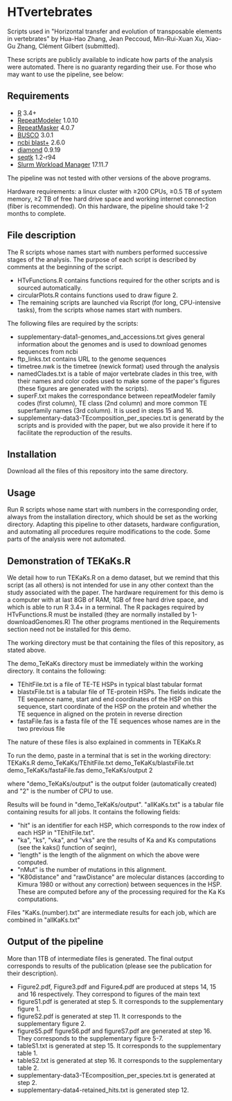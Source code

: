 # HTvertebrates

Scripts used in "Horizontal transfer and evolution of transposable elements in vertebrates" by Hua-Hao Zhang, Jean Peccoud, Min-Rui-Xuan Xu, Xiao-Gu Zhang, Clément Gilbert (submitted).

These scripts are publicly available to indicate how parts of the analysis were automated. There is no guaranty regarding their use. 
For those who may want to use the pipeline, see below:

## Requirements
- [R](https://cran.r-project.org) 3.4+ 
- [RepeatModeler](http://www.repeatmasker.org/RepeatModeler/) 1.0.10
- [RepeatMasker](http://www.repeatmasker.org/RMDownload.html) 4.0.7
- [BUSCO](https://gitlab.com/ezlab/busco) 3.0.1
- [ncbi blast+](https://blast.ncbi.nlm.nih.gov/Blast.cgi?CMD=Web&PAGE_TYPE=BlastDocs&DOC_TYPE=Download) 2.6.0
- [diamond](https://github.com/bbuchfink/diamond) 0.9.19
- [seqtk](https://github.com/lh3/seqtk) 1.2-r94 
- [Slurm Workload Manager](https://slurm.schedmd.com/download.html) 17.11.7

The pipeline was not tested with other versions of the above programs. 

Hardware requirements: a linux cluster with ≥200 CPUs, ≥0.5 TB of system memory,  ≥2 TB of free hard drive space and working internet connection (fiber is recommended). On this hardware, the pipeline should take 1-2 months to complete.

## File description
The R scripts whose names start with numbers performed successive stages of the analysis. The purpose of each script is described by comments at the beginning of the script. 

- HTvFunctions.R contains functions required for the other scripts and is sourced automatically.
- circularPlots.R contains functions used to draw figure 2. 
- The remaining scripts are launched via Rscript (for long, CPU-intensive tasks), from the scripts whose names start with numbers.

The following files are required by the scripts:
- supplementary-data1-genomes_and_accessions.txt gives general information about the genomes and is used to download genomes sequences from ncbi
- ftp_links.txt contains URL to the genome sequences
- timetree.nwk is the timetree (newick format) used through the analysis
- namedClades.txt is a table of major vertebrate clades in this tree, with their names and color codes used to make some of the paper's figures (these figures are generated with the scripts).
- superF.txt makes the correspondance between repeatModeler family codes (first column), TE class (2nd column) and more common TE superfamily names (3rd column). It is used in steps 15 and 16.
- supplementary-data3-TEcomposition_per_species.txt is generatd by the scripts and is provided with the paper, but we also provide it here if to facilitate the reproduction of the results.


## Installation
Download all the files of this repository into the same directory.

## Usage
Run R scripts whose name start with numbers in the corresponding order, always from the installation directory, which should be set as the working directory.
Adapting this pipeline to other datasets, hardware configuration, and automating all procedures require modifications to the code. Some parts of the analysis were not automated.

## Demonstration of TEKaKs.R 
We detail how to run TEKaKs.R on a demo dataset, but we remind that this script (as all others) is not intended for use in any other context than the study associated with the paper.
The hardware requirement for this demo is a computer with at last 8GB of RAM, 1GB of free hard drive space, and which is able to run R 3.4+ in a terminal.
The R packages required by HTvFunctions.R must be installed (they are normally installed by 1-downloadGenomes.R)
The other programs mentioned in the Requirements section need not be installed for this demo.

The working directory must be that containing the files of this repository, as stated above.

The demo_TeKaKs directory must be immediately within the working directory. It contains the following:
- TEhitFile.txt is a file of TE-TE HSPs in typical blast tabular format
- blastxFile.txt is a tabular file of TE-protein HSPs. The fields indicate the TE sequence name, start and end coordinates of the HSP on this sequence, start coordinate of the HSP on the protein and whether the TE sequence in aligned on the protein in reverse direction
- fastaFile.fas is a fasta file of the TE sequences whose names are in the two previous file

The nature of these files is also explained in comments in TEKaKs.R

To run the demo, paste in a terminal that is set in the working directory:
TEKaKs.R demo_TeKaKs/TEhitFile.txt demo_TeKaKs/blastxFile.txt demo_TeKaKs/fastaFile.fas demo_TeKaKs/output 2

where "demo_TeKaKs/output" is the output folder (automatically created) and "2" is the number of CPU to use.

Results will be found in "demo_TeKaKs/output". "allKaKs.txt" is a tabular file containing results for all jobs. 
It contains the following fields:
- "hit" is an identifier for each HSP, which corresponds to the row index of each HSP in "TEhitFile.txt".
- "ka", "ks", "vka", and "vks" are the results of Ka and Ks computations (see the kaks() function of seqinr), 
- "length" is the length of the alignment on which the above were computed.
- "nMut" is the number of mutations in this alignment.
- "K80distance" and "rawDistance" are molecular distances (according to Kimura 1980 or without any correction) between sequences in the HSP. These are computed before any of the processing required for the Ka Ks computations.

Files "KaKs.(number).txt" are intermediate results for each job, which are combined in "allKaKs.txt" 


## Output of the pipeline
More than 1TB of intermediate files is generated.
The final output corresponds to results of the publication (please see the publication for their description).
- Figure2.pdf, Figure3.pdf and Figure4.pdf are produced at steps 14, 15 and 16 respectively. They correspond to figures of the main text
- figureS1.pdf is generated at step 5. It corresponds to the supplementary figure 1.
- figureS2.pdf is generated at step 11. It corresponds to the supplementary figure 2.
- figureS5.pdf figureS6.pdf and figureS7.pdf are generated at step 16. They corresponds to the supplementary figure 5-7.
- tableS1.txt is generated at step 15. It corresponds to the supplementary table 1.
- tableS2.txt is generated at step 16. It corresponds to the supplementary table 2.
- supplementary-data3-TEcomposition_per_species.txt is generated at step 2. 
- supplementary-data4-retained_hits.txt is generated step 12. 

